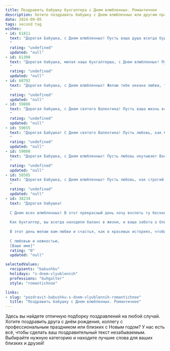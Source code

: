 ```yaml
---
title: Поздравить бабушку бухгалтера с Днем влюбленных. Романтичное
description: Хотите поздравить бабушку с Днем влюбленных или другим праздником? Наш ИИ создаст незабываемое поздравление, а вы обязательно выделитесь среди других.  
date: 2024-09-05
tags: second tag
wishes:
- id: 61811
  text: "Дорогая Бабушка, с Днем влюбленных! Пусть ваша душа всегда будет полна любви, как бухгалтерская книга - цифрами! Желаю вам долгих лет любви, счастья и процветания!
  "
  rating: "undefined"
  updated: "null"
- id: 61300
  text: "Дорогая бабушка, милая наша бухгалтерша, с Днем влюбленных! Пусть любовь и романтика всегда согревают ваше сердце, как теплые цифры в вашем бухгалтерском балансе 😊  Желаем вам невероятного счастья, чтобы жизнь складывалась как идеальный отчет, и чтобы каждый день был полон любви!
  "
  rating: "undefined"
  updated: "null"
- id: 60792
  text: "Дорогая бабушка, с Днем влюбленных! Желаю тебе океана любви, такой же безграничной, как твои бухгалтерские таланты, и счастья, которое будет расти, как твой личный капитал! 💖
  "
  rating: "undefined"
  updated: "null"
- id: 59886
  text: "Дорогая бабушка, с Днем святого Валентина! Пусть ваша жизнь всегда будет наполнена любовью, заботой и нежностью, как прекрасно сбалансированный отчет. 💖
  "
  rating: "undefined"
  updated: "null"
- id: 59655
  text: "Дорогая Бабушка! С Днем святого Валентина! Пусть любовь, как бухгалтерские балансы, всегда будет в полном порядке, а счастье – прибыльным! 💖
  "
  rating: "undefined"
  updated: "null"
- id: 59080
  text: "Дорогая Бабушка, с Днем влюбленных! Пусть любовь окутывает Вас, как тёплый плед, а числа, с которыми Вы работаете, как бухгалтер, всегда складываются в счастливые комбинации. ❤️
  "
  rating: "undefined"
  updated: "null"
- id: 58585
  text: "Дорогая Бабушка, с Днем влюбленных! Пусть любовь, как строгий баланс в твоей бухгалтерии, всегда будет в плюсе, а жизнь — прекрасной и гармоничной. 💖
  "
  rating: "undefined"
  updated: "null"
- id: 38234
  text: "Дорогая бабушка!
  
  С Днем всех влюбленных! В этот прекрасный день хочу воспеть ту бесконечную любовь, которую вы вложили в наше сердце. Вы — настоящая волшебница, способная превращать обыденные моменты в сказку, а ваше умение считать и вести отчеты — это лишь часть вашего таланта.
  
  Как бухгалтер, вы всегда находили баланс в жизни, и ваша забота о близких — это главный актив нашей семьи. Пусть ваша жизнь будет наполнена романтикой, а сердца ваших любимых людей бьются в унисон с вашим веселым ритмом.
  
  В этот день желаю вам любви и счастья, как в красивых историях, чтобы каждый ваш день был полон радости и тепла. Спасибо за вашу бесконечную поддержку и мудрость. Вы — наше главное влюбленное сердце!
  
  С любовью и нежностью,
  [Ваше имя]"
  rating: "0"
  updated: "null"

selectedValues:
  recipients: "babushku"
  holidays: "s-dnem-vlyublennih"
  professions: "buhgalter"
  style: "romantichnoe"

links:
- slug: "pozdravit-babushku-s-dnem-vlyublennih-romantichnoe"
  title: "Поздравить бабушку с Днем влюбленных. Романтичное"
---
```


Здесь вы найдете отличную подборку поздравлений на любой случай. 
Хотите поздравить друга с днём рождения, коллегу с профессиональным праздником или близких с Новым годом? У нас есть всё, чтобы сделать ваш поздравительный текст незабываемым. Выбирайте нужную категорию и находите лучшие слова для ваших близких и друзей!
